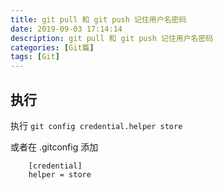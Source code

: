 ```yaml
---
title: git pull 和 git push 记住用户名密码
date: 2019-09-03 17:14:14
description: git pull 和 git push 记住用户名密码
categories: [Git篇]
tags: [Git]
---
```


<!-- more -->

## 执行
执行 `git config credential.helper store`

或者在 .gitconfig 添加

``` text
    [credential]
    helper = store
```

